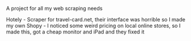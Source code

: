 A project for all my web scraping needs

Hotely - Scraper for travel-card.net, their interface was horrible so I made my own
Shopy - I noticed some weird pricing on local online stores, so I made this, got a cheap monitor and iPad and they fixed it